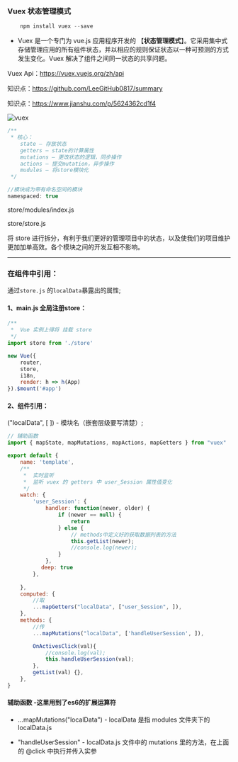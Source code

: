### Vuex 状态管理模式

```js
    npm install vuex --save
```

- Vuex 是一个专门为 vue.js 应用程序开发的 【**状态管理模式**】。它采用集中式存储管理应用的所有组件状态，并以相应的规则保证状态以一种可预测的方式发生变化。Vuex 解决了组件之间同一状态的共享问题。

Vuex Api：https://vuex.vuejs.org/zh/api

知识点：https://github.com/LeeGitHub0817/summary

知识点：https://www.jianshu.com/p/5624362cd1f4

![vuex](https://camo.githubusercontent.com/315aa37509cd7faf3da72eea210b704afa96294d/68747470733a2f2f6c65696a696e303431362e636f64696e672e6d652f696d616765732f30385f30342f69636f6e2d68645f303931352e6a7067) 
```js
/**
 * 核心：
    state – 存放状态
    getters – state的计算属性
    mutations – 更改状态的逻辑，同步操作
    actions – 提交mutation，异步操作
    mudules – 将store模块化
 */

//模块成为带有命名空间的模块
namespaced: true
```
store/modules/index.js

store/store.js

将 store 进行拆分，有利于我们更好的管理项目中的状态，以及使我们的项目维护更加加单高效。各个模块之间的开发互相不影响。

---

### 在组件中引用：

通过`store.js` 的`localData`暴露出的属性;

#### 1、main.js 全局注册store：

```js
/**
 *  Vue 实例上得将 挂载 store
 */
import store from './store'

new Vue({
    router,
    store,
    i18n,
    render: h => h(App)
}).$mount('#app')
```

#### 2、组件引用：

("localData", [ ]) - 模块名（嵌套层级要写清楚）;

```js
// 辅助函数
import { mapState, mapMutations, mapActions, mapGetters } from "vuex"

export default {
    name: 'template',
    /**
     *  实时监听
     *  监听 vuex 的 getters 中 user_Session 属性值变化
     */
    watch: {
        'user_Session': {
            handler: function(newer, older) {
                if (newer == null) {
                    return
                } else {
                    // methods中定义好的获取数据列表的方法
                    this.getList(newer);
                    //console.log(newer);
                }
            },
    　　　　deep: true
        },
        
    },
    computed: {
        //取
        ...mapGetters("localData", ["user_Session", ]),
    },
    methods: {
        //传
        ...mapMutations("localData", ['handleUserSession', ]),

        OnActivesClick(val){
            //console.log(val);
            this.handleUserSession(val);
        },
        getList(val) {},
    },
}
```

#### 辅助函数 -这里用到了es6的扩展运算符

- ...mapMutations("localData") - localData 是指 modules 文件夹下的 localData.js

- "handleUserSession" - localData.js 文件中的 mutations 里的方法，在上面的 @click 中执行并传入实参
